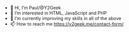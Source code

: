 - 👋 Hi, I’m Paul/@Y2Geek
- 👀 I’m interested in HTML, JavaScript and PHP
- 🌱 I’m currently improving my skills in all of the above
- 📫 How to reach me https://y2geek.me/contact-form/

<!---
Y2Geek/Y2Geek is a ✨ special ✨ repository because its `README.md` (this file) appears on your GitHub profile.
You can click the Preview link to take a look at your changes.
--->

